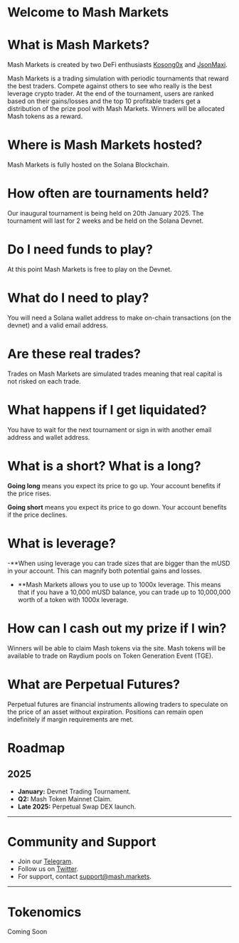 # Welcome to Mash Markets

# What is Mash Markets?
Mash Markets is created by two DeFi enthusiasts [Kosong0x](https://x.com/kosong0x) and [JsonMaxi](https://x.com/jsonmaxi).

Mash Markets is a trading simulation with periodic tournaments that reward the best traders. Compete against others to see who really is the best leverage crypto trader. At the end of the tournament, users are ranked based on their gains/losses and the top 10 profitable traders get a distribution of the prize pool with Mash Markets. Winners will be allocated Mash tokens as a reward.

# Where is Mash Markets hosted?
Mash Markets is fully hosted on the Solana Blockchain.

# How often are tournaments held?
Our inaugural tournament is being held on 20th January 2025. The tournament will last for 2 weeks and be held on the Solana Devnet.

# Do I need funds to play?
At this point Mash Markets is free to play on the Devnet.

# What do I need to play?
You will need a Solana wallet address to make on-chain transactions (on the devnet) and a valid email address.

# Are these real trades?
Trades on Mash Markets are simulated trades meaning that real capital is not risked on each trade.

# What happens if I get liquidated?
You have to wait for the next tournament or sign in with another email address and wallet address.

# What is a short? What is a long?
**Going long** means you expect its price to go up. Your account benefits if the price rises.

**Going short** means you expect its price to go down. Your account benefits if the price declines.


# What is leverage?
-**When using leverage you can trade sizes that are bigger than the mUSD in your account. This can magnify both potential gains and losses.

- **Mash Markets allows you to use up to 1000x leverage. This means that if you have a 10,000 mUSD balance, you can trade up to 10,000,000 worth of a token with 1000x leverage.

# How can I cash out my prize if I win?
Winners will be able to claim Mash tokens via the site. Mash tokens will be available to trade on Raydium pools on Token Generation Event (TGE).

# What are Perpetual Futures?
Perpetual futures are financial instruments allowing traders to speculate on the price of an asset without expiration. Positions can remain open indefinitely if margin requirements are met.

# Roadmap

## 2025
- **January:** Devnet Trading Tournament.
- **Q2:** Mash Token Mainnet Claim.
- **Late 2025:** Perpetual Swap DEX launch.

---

# Community and Support
- Join our [Telegram](t.me/mashmarkets).
- Follow us on [Twitter](https://x.com/MashMarkets).
- For support, contact [support@mash.markets](mailto:support@mash.markets).

---

# Tokenomics
Coming Soon
